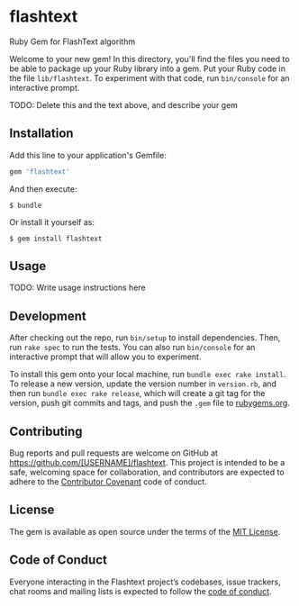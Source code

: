 # flashtext
Ruby Gem for FlashText algorithm

Welcome to your new gem! In this directory, you'll find the files you need to be able to package up your Ruby library into a gem. Put your Ruby code in the file `lib/flashtext`. To experiment with that code, run `bin/console` for an interactive prompt.

TODO: Delete this and the text above, and describe your gem

## Installation

Add this line to your application's Gemfile:

```ruby
gem 'flashtext'
```

And then execute:

    $ bundle

Or install it yourself as:

    $ gem install flashtext

## Usage

TODO: Write usage instructions here

## Development

After checking out the repo, run `bin/setup` to install dependencies. Then, run `rake spec` to run the tests. You can also run `bin/console` for an interactive prompt that will allow you to experiment.

To install this gem onto your local machine, run `bundle exec rake install`. To release a new version, update the version number in `version.rb`, and then run `bundle exec rake release`, which will create a git tag for the version, push git commits and tags, and push the `.gem` file to [rubygems.org](https://rubygems.org).

## Contributing

Bug reports and pull requests are welcome on GitHub at https://github.com/[USERNAME]/flashtext. This project is intended to be a safe, welcoming space for collaboration, and contributors are expected to adhere to the [Contributor Covenant](http://contributor-covenant.org) code of conduct.

## License

The gem is available as open source under the terms of the [MIT License](https://opensource.org/licenses/MIT).

## Code of Conduct

Everyone interacting in the Flashtext project’s codebases, issue trackers, chat rooms and mailing lists is expected to follow the [code of conduct](https://github.com/[USERNAME]/flashtext/blob/master/CODE_OF_CONDUCT.md).